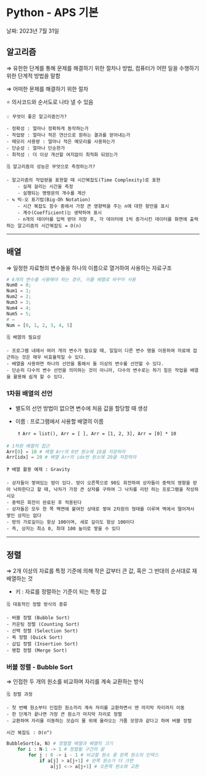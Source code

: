 # Python - APS 기본

날짜: 2023년 7월 31일

## 알고리즘

⇒ 유한한 단계를 통해 문제를 해결하기 위한 절차나 방법, 컴퓨터가 어떤 일을 수행하기 위한 단계적 방법을 말함

⇒ 어떠한 문제를 해결하기 위한 절차

⭐ 의사코드와 순서도로 나타 낼 수 있음

<aside>
	
    💡 무엇이 좋은 알고리즘인가?

    - 정확성 : 얼마나 정확하게 동작하는가
    - 작업량 : 얼마나 적은 연산으로 원하는 결과를 얻어내는가
    - 메모리 사용량 : 얼마나 적은 메모리를 사용하는가
    - 단순성 : 얼마나 단순한가
    - 최적성 : 더 이상 개선할 여지없이 최적화 되었는가
</aside>

<aside>
	
    🗒️ 알고리즘의 성능은 무엇으로 측정하는가?

    - 알고리즘의 작업량을 표현할 때 시간복잡도(Time Complexity)로 표현
        - 실제 걸리는 시간을 측정
        - 실행되는 명령문의 개수를 계산
    - ≒ 빅-오 표기법(Big-Oh Notation)
        - 시간 복잡도 함수 중에서 가장 큰 영향력을 주는 n에 대한 항만을 표시
        - 계수(Coefficient)는 생략하여 표시
        - n개의 데이터를 입력 받아 저장 후, 각 데이터에 1씩 증가시킨 데이터를 화면에 출력하는 알고리즘의 시간복잡도 = O(n)
</aside>

---

## 배열

⇒ 일정한 자료형의 변수들을 하나의 이름으로 열거하여 사용하는 자료구조

```python
# 6개의 변수를 사용해야 하는 경우, 이를 배열로 바꾸어 사용
Num0 = 0;
Num1 = 1;
Num2 = 2;
Num3 = 3;
Num4 = 4;
Num5 = 5;
# = 
Num = [0, 1, 2, 3, 4, 5]
```

<aside>
	
    🗒️ 배열의 필요성

    - 프로그램 내에서 여러 개의 변수가 필요할 때, 일일이 다른 변수 명을 이용하여 자료에 접근하는 것은 매우 비효율적일 수 있다.
    - 배열을 사용하면 하나의 선언을 통해서 둘 이상의 변수를 선언할 수 있다.
    - 단순히 다수의 변수 선언을 의미하는 것이 아니라, 다수의 변수로는 하기 힘든 작업을 배열을 활용해 쉽게 할 수 있다.
</aside>

### 1차원 배열의 선언

- 별도의 선언 방법이 없으면 변수에 처음 값을 할당할 때 생성
- 이름 : 프로그램에서 사용할 배열의 이름
    
    <aside>
	    
       ❗ Arr = list(), Arr = [ ], Arr = [1, 2, 3], Arr = [0] * 10
    
    </aside>
    

```python
# 1차원 배열의 접근
Arr[0] = 10 # 배열 Arr의 0번 원소에 10을 저장하라
Arr[idx] = 20 # 배열 Arr의 idx번 원소에 20을 저장하라
```

<aside>
	
    ❓ 배열 활용 예제 : Gravity

    - 상자들이 쌓여있는 방이 있다. 방이 오른쪽으로 90도 회전하여 상자들이 중력의 영향을 받아 낙하한다고 할 때, 낙차가 가장 큰 상자를 구하여 그 낙차를 리턴 하는 프로그램을 작성하시오
    - 중력은 회전이 완료된 후 적용된다
    - 상자들은 모두 한 쪽 벽면에 붙여진 상태로 쌓여 2차원의 형태를 이루며 벽에서 떨어져서 쌓인 상자는 없다
    - 방의 가로길이는 항상 100이며, 세로 길이도 항상 100이다
    - 즉, 상자는 최소 0, 최대 100 높이로 쌓을 수 있다
</aside>

---

## 정렬

⇒ 2개 이상의 자료를 특정 기준에 의해 작은 값부터 큰 값, 혹은 그 반대의 순서대로 재배열하는 것

- 키 : 자료를 정렬하는 기준이 되는 특정 값

<aside>
	
    🗒️ 대표적인 정렬 방식의 종류

    - 버블 정렬 (Bubble Sort)
    - 카운팅 정렬 (Counting Sort)
    - 선택 정렬 (Selection Sort)
    - 퀵 정렬 (Quick Sort)
    - 삽입 정렬 (Insertion Sort)
    - 병합 정렬 (Merge Sort)
</aside>

### 버블 정렬 - Bubble Sort

⇒ 인접한 두 개의 원소를 비교하며 자리를 계속 교환하는 방식

<aside>
	
    🗒️ 정렬 과정

    - 첫 번째 원소부터 인접한 원소끼리 계속 자리를 교환하면서 맨 마지막 자리까지 이동
    - 한 단계가 끝나면 가장 큰 원소가 마지막 자리로 정렬
    - 교환하며 자리를 이동하는 모습이 물 위에 올라오는 거품 모양과 같다고 하여 버블 정렬

    시간 복잡도 : O(n^)

</aside>

```python
BubbleSort(a, N) # 정렬할 배열과 배열의 크기
	for i : N-1 -> 1 # 정렬될 구간의 끝
		for j : 0 -> i - 1 # 비교할 원소 중 왼쪽 원소의 인덱스
			if a[j] > a[j+1] # 왼쪽 원소가 더 크면
				a[j] <-> a[j+1] # 오른쪽 원소와 교환
```
